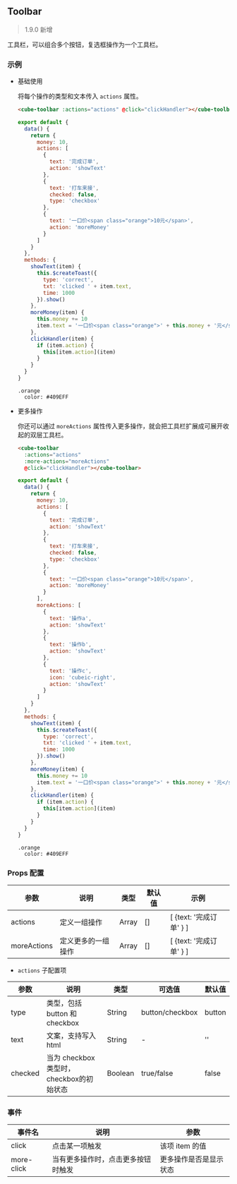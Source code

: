 ## Toolbar

> 1.9.0 新增

工具栏，可以组合多个按钮，复选框操作为一个工具栏。

### 示例

- 基础使用

  将每个操作的类型和文本传入 `actions` 属性。

  ```html
  <cube-toolbar :actions="actions" @click="clickHandler"></cube-toolbar>
  ```
  ```js
  export default {
    data() {
      return {
        money: 10,
        actions: [
          {
            text: '完成订单',
            action: 'showText'
          },
          {
            text: '打车来接',
            checked: false,
            type: 'checkbox'
          },
          {
            text: '一口价<span class="orange">10元</span>',
            action: 'moreMoney'
          }
        ]
      }
    },
    methods: {
      showText(item) {
        this.$createToast({
          type: 'correct',
          txt: 'clicked ' + item.text,
          time: 1000
        }).show()
      },
      moreMoney(item) {
        this.money += 10
        item.text = '一口价<span class="orange">' + this.money + '元</span>'
      },
      clickHandler(item) {
        if (item.action) {
          this[item.action](item)
        }
      }
    }
  }
  ```
  ```stylus
  .orange
    color: #409EFF
  ```

- 更多操作

  你还可以通过 `moreActions` 属性传入更多操作，就会把工具栏扩展成可展开收起的双层工具栏。

  ```html
  <cube-toolbar
    :actions="actions"
    :more-actions="moreActions"
    @click="clickHandler"></cube-toolbar>
  ```
  ```js
  export default {
    data() {
      return {
        money: 10,
        actions: [
          {
            text: '完成订单',
            action: 'showText'
          },
          {
            text: '打车来接',
            checked: false,
            type: 'checkbox'
          },
          {
            text: '一口价<span class="orange">10元</span>',
            action: 'moreMoney'
          }
        ],
        moreActions: [
          {
            text: '操作a',
            action: 'showText'
          },
          {
            text: '操作b',
            action: 'showText'
          },
          {
            text: '操作c',
            icon: 'cubeic-right',
            action: 'showText'
          }
        ]
      }
    },
    methods: {
      showText(item) {
        this.$createToast({
          type: 'correct',
          txt: 'clicked ' + item.text,
          time: 1000
        }).show()
      },
      moreMoney(item) {
        this.money += 10
        item.text = '一口价<span class="orange">' + this.money + '元</span>'
      },
      clickHandler(item) {
        if (item.action) {
          this[item.action](item)
        }
      }
    }
  }
  ```
  ```stylus
  .orange
    color: #409EFF
  ```

### Props 配置

| 参数 | 说明 | 类型 | 默认值 | 示例 |
| - | - | - | - | - |
| actions | 定义一组操作 | Array | [] | [ {text: '完成订单' } ] |
| moreActions | 定义更多的一组操作 | Array | [] | [ {text: '完成订单' } ] |

* `actions` 子配置项

| 参数 | 说明 | 类型 | 可选值 | 默认值 |
| - | - | - | - | - |
| type | 类型，包括 button 和 checkbox | String | button/checkbox | button |
| text | 文案，支持写入 html | String | - | '' |
| checked | 当为 checkbox 类型时，checkbox的初始状态 | Boolean | true/false | false |

### 事件

| 事件名 | 说明 | 参数 |
| - | - | - |
| click | 点击某一项触发 | 该项 item 的值 |
| more-click | 当有更多操作时，点击更多按钮时触发 | 更多操作是否是显示状态 |
